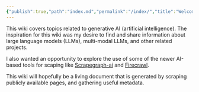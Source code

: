 ```yaml
---
{"publish":true,"path":"index.md","permalink":"/index/","title":"Welcome to the GenAI Wiki"}
---
```



This wiki covers topics related to generative AI (artificial intelligence). The inspiration for this wiki was my desire to find and share information about large language models (LLMs), multi-modal LLMs, and other related projects.

I also wanted an opportunity to explore the use of some of the newer AI-based tools for scaping like [Scrapegraph-ai](https://github.com/VinciGit00/Scrapegraph-ai) and [Firecrawl](https://github.com/mendableai/firecrawl).

This wiki will hopefully be a living document that is generated by scraping publicly available pages, and gathering useful metadata.
